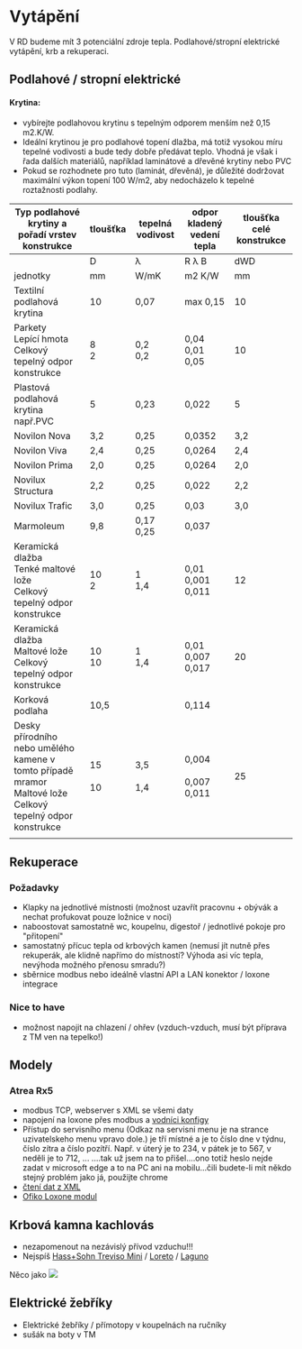 # Vytápění

V RD budeme mít 3 potenciální zdroje tepla. Podlahové/stropní elektrické vytápění, krb a rekuperaci.

## Podlahové / stropní elektrické

#### Krytina:

- vybírejte podlahovou krytinu s tepelným odporem menším než 0,15 m2.K/W.
- Ideální krytinou je pro podlahové topení dlažba, má totiž vysokou míru tepelné vodivosti a bude tedy dobře předávat
  teplo. Vhodná je však i řada dalších materiálů, například laminátové a dřevěné krytiny nebo PVC
- Pokud se rozhodnete pro tuto (laminát, dřevěná), je důležité dodržovat maximální výkon topení 100 W/m2, aby
  nedocházelo k tepelné roztažnosti podlahy.

| Typ podlahové krytiny a pořadí vrstev konstrukce                                                                | tloušťka     | tepelná vodivost | odpor kladený vedení tepla  | tloušťka celé konstrukce |
|-----------------------------------------------------------------------------------------------------------------|--------------|------------------|-----------------------------|--------------------------|
|                                                                                                                 | D            | λ                | R λ B                       | dWD                      |
| jednotky                                                                                                        | mm           | W/mK             | m2 K/W                      | mm                       |
| Textilní podlahová krytina                                                                                      | 10           | 0,07             | max 0,15                    | 10                       |
| Parkety<br>Lepící hmota<br>Celkový tepelný odpor konstrukce                                                     | 8<br>2       | 0,2<br>0,2       | 0,04<br>0,01<br>0,05        | 10                       |
| Plastová podlahová krytina např\.PVC                                                                            | 5            | 0,23             | 0,022                       | 5                        |
| Novilon Nova                                                                                                    | 3,2          | 0,25             | 0,0352                      | 3,2                      |
| Novilon Viva                                                                                                    | 2,4          | 0,25             | 0,0264                      | 2,4                      |
| Novilon Prima                                                                                                   | 2,0          | 0,25             | 0,0264                      | 2,0                      |
| Novilux Structura                                                                                               | 2,2          | 0,25             | 0,022                       | 2,2                      |
| Novilux Trafic                                                                                                  | 3,0          | 0,25             | 0,03                        | 3,0                      |
| Marmoleum                                                                                                       | 9,8          | 0,17<br>0,25     | 0,037                       |                          |
| Keramická dlažba<br>Tenké maltové lože<br>Celkový tepelný odpor konstrukce                                      | 10<br>2      | 1<br>1,4         | 0,01<br>0,001<br>0,011      | 12                       |
| Keramická dlažba<br>Maltové lože<br>Celkový tepelný odpor konstrukce                                            | 10<br>10     | 1<br>1,4         | 0,01<br>0,007<br>0,017      | 20                       |
| Korková podlaha                                                                                                 | 10,5         |                  | 0,114                       |                          |
| Desky přírodního nebo umělého kamene v tomto případě mramor<br>Maltové lože<br>Celkový tepelný odpor konstrukce | 15<br><br>10 | 3,5<br><br>1,4   | 0,004<br><br>0,007<br>0,011 | 25                       |
|                                                                                                                 |              |                  |                             |                          |

## Rekuperace

### Požadavky

- Klapky na jednotlivé místnosti (možnost uzavřít pracovnu + obývák a nechat profukovat pouze ložnice v noci)
- naboostovat samostatně wc, koupelnu, digestoř / jednotlivé pokoje pro "přitopení"
- samostatný přícuc tepla od krbových kamen (nemusí jít nutně přes rekuperák, ale klidně napřímo do místností? Výhoda
  asi víc tepla, nevýhoda možného přenosu smradu?)
- sběrnice modbus nebo ideálně vlastní API a LAN konektor / loxone integrace

### Nice to have

- možnost napojit na chlazení / ohřev (vzduch-vzduch, musí být příprava z TM ven na tepelko!)

## Modely

### Atrea Rx5

- modbus TCP, webserver s XML se všemi daty
- napojení na loxone přes modbus
  a [vodníci konfigy](https://www.vodnici.net/community/diy-navody-loxone-arduino/riadenie-rekuperacie-atrea-z-loxone/paged/2/)
- Přístup do servisního menu (Odkaz na servisni menu je na strance uzivatelskeho menu vpravo dole.) je tří místné a je
  to číslo dne v týdnu, číslo zítra a číslo pozítří. Např. v úterý je to 234, v pátek je to 567, v neděli je to 712, ...
  ....tak už jsem na to přišel....ono totiž heslo nejde zadat v microsoft edge a to na PC ani na mobilu...čili budete-li
  mít někdo stejný problém jako já, použijte chrome
- [čtení dat z XML](https://forum.tzb-info.cz/133605-atrea-data-logging-monitoring-cez-webserver)
- [Ofiko Loxone modul](https://library.loxone.com/detail/atrea-rd5-1295/overview)

## Krbová kamna kachlovás

- nezapomenout na nezávislý přívod vzduchu!!!
- Nejspíš [Hass+Sohn Treviso Mini](https://www.haassohn-rukov.cz/produkty/krbova-kamna/04343-kachlova-kamna-treviso-mini) / [Loreto](https://www.haassohn-rukov.cz/produkty/archiv/krbova-kamna/03314-1-kachlova-kamna-loreto) / [Laguno](https://www.haassohn-rukov.cz/produkty/archiv/krbova-kamna/03314-kachlova-kamna-lugano)

Něco jako 
[![](https://www.van2o.lt/cache/images_product_S_1_1000x500/treviso%20ii%20-%20papildoma.jpg)](https://www.van2o.lt/krosneles-zidiniai/kieto-kuro-krosneles/plienine-krosnele-haas-sohn-treviso-ii-8-kw.html?keyword=pl)

## Elektrické žebříky

- Elektrické žebříky / přímotopy v koupelnách na ručníky
- sušák na boty v TM